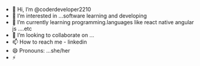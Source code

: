 - 👋 Hi, I’m @coderdeveloper2210
- 👀 I’m interested in ...software learning and developing 
- 🌱 I’m currently learning programming.languages like react native angular js ....etc 
- 💞️ I’m looking to collaborate on ...
- 📫 How to reach me - linkedin 
- 😄 Pronouns: ...she/her 
- ⚡ 

<!---
coderdeveloper2210/coderdeveloper2210 is a ✨ special ✨ repository because its `README.md` (this file) appears on your GitHub profile.
You can click the Preview link to take a look at your changes.
--->
